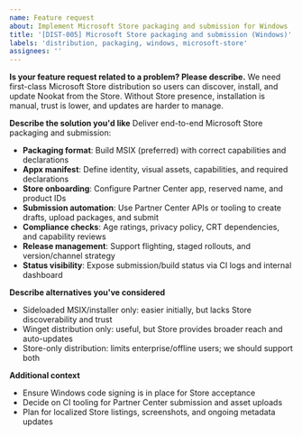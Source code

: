```yaml
---
name: Feature request
about: Implement Microsoft Store packaging and submission for Windows
title: '[DIST-005] Microsoft Store packaging and submission (Windows)'
labels: 'distribution, packaging, windows, microsoft-store'
assignees: ''
---
```


**Is your feature request related to a problem? Please describe.**
We need first-class Microsoft Store distribution so users can discover, install, and update Nookat from the Store. Without Store presence, installation is manual, trust is lower, and updates are harder to manage.

**Describe the solution you'd like**
Deliver end-to-end Microsoft Store packaging and submission:

- **Packaging format**: Build MSIX (preferred) with correct capabilities and declarations
- **Appx manifest**: Define identity, visual assets, capabilities, and required declarations
- **Store onboarding**: Configure Partner Center app, reserved name, and product IDs
- **Submission automation**: Use Partner Center APIs or tooling to create drafts, upload packages, and submit
- **Compliance checks**: Age ratings, privacy policy, CRT dependencies, and capability reviews
- **Release management**: Support flighting, staged rollouts, and version/channel strategy
- **Status visibility**: Expose submission/build status via CI logs and internal dashboard

**Describe alternatives you've considered**

- Sideloaded MSIX/installer only: easier initially, but lacks Store discoverability and trust
- Winget distribution only: useful, but Store provides broader reach and auto-updates
- Store-only distribution: limits enterprise/offline users; we should support both

**Additional context**

- Ensure Windows code signing is in place for Store acceptance
- Decide on CI tooling for Partner Center submission and asset uploads
- Plan for localized Store listings, screenshots, and ongoing metadata updates
